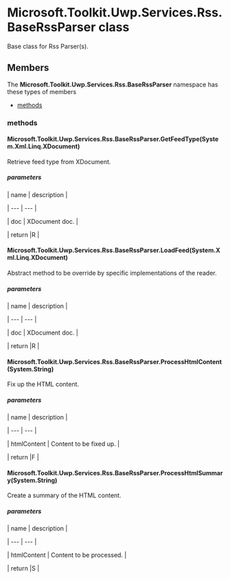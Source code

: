 
# Microsoft.Toolkit.Uwp.Services.Rss.BaseRssParser class

Base class for Rss Parser(s).

## Members

The **Microsoft.Toolkit.Uwp.Services.Rss.BaseRssParser** namespace has these types of members

* [methods](#methods)

### methods

#### Microsoft.Toolkit.Uwp.Services.Rss.BaseRssParser.GetFeedType(System.Xml.Linq.XDocument)

Retrieve feed type from XDocument.

##### parameters




| name | description |

| --- | --- |

| doc | XDocument doc. |

| return |R |

#### Microsoft.Toolkit.Uwp.Services.Rss.BaseRssParser.LoadFeed(System.Xml.Linq.XDocument)

Abstract method to be override by specific implementations of the reader.

##### parameters




| name | description |

| --- | --- |

| doc | XDocument doc. |

| return |R |

#### Microsoft.Toolkit.Uwp.Services.Rss.BaseRssParser.ProcessHtmlContent(System.String)

Fix up the HTML content.

##### parameters




| name | description |

| --- | --- |

| htmlContent | Content to be fixed up. |

| return |F |

#### Microsoft.Toolkit.Uwp.Services.Rss.BaseRssParser.ProcessHtmlSummary(System.String)

Create a summary of the HTML content.

##### parameters




| name | description |

| --- | --- |

| htmlContent | Content to be processed. |

| return |S |
